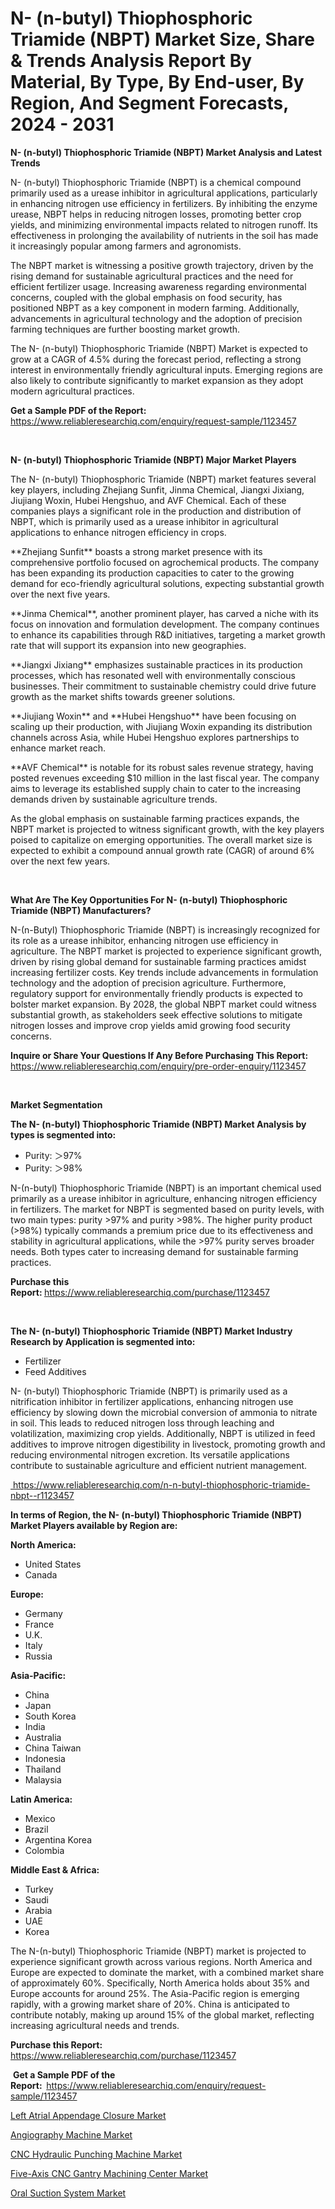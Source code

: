<p><h1>N- (n-butyl) Thiophosphoric Triamide (NBPT) Market Size, Share & Trends Analysis Report By Material, By Type, By End-user, By Region, And Segment Forecasts, 2024 - 2031</h1></p><p><strong>N- (n-butyl) Thiophosphoric Triamide (NBPT) Market Analysis and Latest Trends</strong></p>
<p><p>N- (n-butyl) Thiophosphoric Triamide (NBPT) is a chemical compound primarily used as a urease inhibitor in agricultural applications, particularly in enhancing nitrogen use efficiency in fertilizers. By inhibiting the enzyme urease, NBPT helps in reducing nitrogen losses, promoting better crop yields, and minimizing environmental impacts related to nitrogen runoff. Its effectiveness in prolonging the availability of nutrients in the soil has made it increasingly popular among farmers and agronomists.</p><p>The NBPT market is witnessing a positive growth trajectory, driven by the rising demand for sustainable agricultural practices and the need for efficient fertilizer usage. Increasing awareness regarding environmental concerns, coupled with the global emphasis on food security, has positioned NBPT as a key component in modern farming. Additionally, advancements in agricultural technology and the adoption of precision farming techniques are further boosting market growth.</p><p>The N- (n-butyl) Thiophosphoric Triamide (NBPT) Market is expected to grow at a CAGR of 4.5% during the forecast period, reflecting a strong interest in environmentally friendly agricultural inputs. Emerging regions are also likely to contribute significantly to market expansion as they adopt modern agricultural practices.</p></p>
<p><strong>Get a Sample PDF of the Report:&nbsp;</strong> <a href="https://www.reliableresearchiq.com/enquiry/request-sample/1123457?utm_campaign=1159&utm_medium=2&utm_source=Github&utm_content=ia&utm_term=05122024&utm_id=n-n-butyl-thiophosphoric-triamide-nbpt">https://www.reliableresearchiq.com/enquiry/request-sample/1123457</a></p>
<p>&nbsp;</p>
<p><strong>N- (n-butyl) Thiophosphoric Triamide (NBPT) Major Market Players</strong></p>
<p><p>The N- (n-butyl) Thiophosphoric Triamide (NBPT) market features several key players, including Zhejiang Sunfit, Jinma Chemical, Jiangxi Jixiang, Jiujiang Woxin, Hubei Hengshuo, and AVF Chemical. Each of these companies plays a significant role in the production and distribution of NBPT, which is primarily used as a urease inhibitor in agricultural applications to enhance nitrogen efficiency in crops.</p><p>**Zhejiang Sunfit** boasts a strong market presence with its comprehensive portfolio focused on agrochemical products. The company has been expanding its production capacities to cater to the growing demand for eco-friendly agricultural solutions, expecting substantial growth over the next five years.</p><p>**Jinma Chemical**, another prominent player, has carved a niche with its focus on innovation and formulation development. The company continues to enhance its capabilities through R&D initiatives, targeting a market growth rate that will support its expansion into new geographies.</p><p>**Jiangxi Jixiang** emphasizes sustainable practices in its production processes, which has resonated well with environmentally conscious businesses. Their commitment to sustainable chemistry could drive future growth as the market shifts towards greener solutions.</p><p>**Jiujiang Woxin** and **Hubei Hengshuo** have been focusing on scaling up their production, with Jiujiang Woxin expanding its distribution channels across Asia, while Hubei Hengshuo explores partnerships to enhance market reach.</p><p>**AVF Chemical** is notable for its robust sales revenue strategy, having posted revenues exceeding $10 million in the last fiscal year. The company aims to leverage its established supply chain to cater to the increasing demands driven by sustainable agriculture trends.</p><p>As the global emphasis on sustainable farming practices expands, the NBPT market is projected to witness significant growth, with the key players poised to capitalize on emerging opportunities. The overall market size is expected to exhibit a compound annual growth rate (CAGR) of around 6% over the next few years.</p></p>
<p>&nbsp;</p>
<p><strong>What Are The Key Opportunities For N- (n-butyl) Thiophosphoric Triamide (NBPT) Manufacturers?</strong></p>
<p><p>N-(n-Butyl) Thiophosphoric Triamide (NBPT) is increasingly recognized for its role as a urease inhibitor, enhancing nitrogen use efficiency in agriculture. The NBPT market is projected to experience significant growth, driven by rising global demand for sustainable farming practices amidst increasing fertilizer costs. Key trends include advancements in formulation technology and the adoption of precision agriculture. Furthermore, regulatory support for environmentally friendly products is expected to bolster market expansion. By 2028, the global NBPT market could witness substantial growth, as stakeholders seek effective solutions to mitigate nitrogen losses and improve crop yields amid growing food security concerns.</p></p>
<p><strong>Inquire or Share Your Questions If Any Before Purchasing This Report:</strong> <a href="https://www.reliableresearchiq.com/enquiry/pre-order-enquiry/1123457?utm_campaign=1159&utm_medium=2&utm_source=Github&utm_content=ia&utm_term=05122024&utm_id=n-n-butyl-thiophosphoric-triamide-nbpt">https://www.reliableresearchiq.com/enquiry/pre-order-enquiry/1123457</a></p>
<p>&nbsp;</p>
<p><strong>Market Segmentation</strong></p>
<p><strong>The N- (n-butyl) Thiophosphoric Triamide (NBPT) Market Analysis by types is segmented into:</strong></p>
<p><ul><li>Purity: ＞97%</li><li>Purity: ＞98%</li></ul></p>
<p><p>N-(n-butyl) Thiophosphoric Triamide (NBPT) is an important chemical used primarily as a urease inhibitor in agriculture, enhancing nitrogen efficiency in fertilizers. The market for NBPT is segmented based on purity levels, with two main types: purity >97% and purity >98%. The higher purity product (>98%) typically commands a premium price due to its effectiveness and stability in agricultural applications, while the >97% purity serves broader needs. Both types cater to increasing demand for sustainable farming practices.</p></p>
<p><strong>Purchase this Report:&nbsp;</strong><a href="https://www.reliableresearchiq.com/purchase/1123457?utm_campaign=1159&utm_medium=2&utm_source=Github&utm_content=ia&utm_term=05122024&utm_id=n-n-butyl-thiophosphoric-triamide-nbpt">https://www.reliableresearchiq.com/purchase/1123457</a></p>
<p>&nbsp;</p>
<p><strong>The N- (n-butyl) Thiophosphoric Triamide (NBPT) Market Industry Research by Application is segmented into:</strong></p>
<p><ul><li>Fertilizer</li><li>Feed Additives</li></ul></p>
<p><p>N- (n-butyl) Thiophosphoric Triamide (NBPT) is primarily used as a nitrification inhibitor in fertilizer applications, enhancing nitrogen use efficiency by slowing down the microbial conversion of ammonia to nitrate in soil. This leads to reduced nitrogen loss through leaching and volatilization, maximizing crop yields. Additionally, NBPT is utilized in feed additives to improve nitrogen digestibility in livestock, promoting growth and reducing environmental nitrogen excretion. Its versatile applications contribute to sustainable agriculture and efficient nutrient management.</p></p>
<p><a href="https://www.reliableresearchiq.com/n-n-butyl-thiophosphoric-triamide-nbpt--r1123457?utm_campaign=1159&utm_medium=2&utm_source=Github&utm_content=ia&utm_term=05122024&utm_id=n-n-butyl-thiophosphoric-triamide-nbpt">&nbsp;https://www.reliableresearchiq.com/n-n-butyl-thiophosphoric-triamide-nbpt--r1123457</a></p>
<p><strong>In terms of Region, the N- (n-butyl) Thiophosphoric Triamide (NBPT) Market Players available by Region are:</strong></p>
<p>
    <p> <strong> North America: </strong>
        <ul>
            <li>United States</li>
            <li>Canada</li>
        </ul>
        </p> 
    <p> <strong> Europe: </strong>
        <ul>
            <li>Germany</li>
            <li>France</li>
            <li>U.K.</li>
            <li>Italy</li>
            <li>Russia</li>
        </ul>
        </p> 
    <p> <strong> Asia-Pacific: </strong>
        <ul>
            <li>China</li>
            <li>Japan</li>
            <li>South Korea</li>
            <li>India</li>
            <li>Australia</li>
            <li>China Taiwan</li>
            <li>Indonesia</li>
            <li>Thailand</li>
            <li>Malaysia</li>
        </ul>
        </p> 
    <p> <strong> Latin America: </strong>
        <ul>
            <li>Mexico</li>
            <li>Brazil</li>
            <li>Argentina Korea</li>
            <li>Colombia</li>
        </ul>
        </p> 
    <p> <strong> Middle East & Africa: </strong>
        <ul>
            <li>Turkey</li>
            <li>Saudi</li>
            <li>Arabia</li>
            <li>UAE</li>
            <li>Korea</li>
        </ul>
    </p>
    </p>
<p><p>The N-(n-butyl) Thiophosphoric Triamide (NBPT) market is projected to experience significant growth across various regions. North America and Europe are expected to dominate the market, with a combined market share of approximately 60%. Specifically, North America holds about 35% and Europe accounts for around 25%. The Asia-Pacific region is emerging rapidly, with a growing market share of 20%. China is anticipated to contribute notably, making up around 15% of the global market, reflecting increasing agricultural needs and trends.</p></p>
<p><strong>Purchase this Report: </strong><a href="https://www.reliableresearchiq.com/purchase/1123457?utm_campaign=1159&utm_medium=2&utm_source=Github&utm_content=ia&utm_term=05122024&utm_id=n-n-butyl-thiophosphoric-triamide-nbpt">https://www.reliableresearchiq.com/purchase/1123457</a></p>
<p>&nbsp;<strong>Get a Sample PDF of the Report:&nbsp;&nbsp;</strong><a href="https://www.reliableresearchiq.com/enquiry/request-sample/1123457?utm_campaign=1159&utm_medium=2&utm_source=Github&utm_content=ia&utm_term=05122024&utm_id=n-n-butyl-thiophosphoric-triamide-nbpt">https://www.reliableresearchiq.com/enquiry/request-sample/1123457</a></p>
<p><strong></strong></p>
<p><p><a href="https://www.linkedin.com/pulse/left-atrial-appendage-closure-market-size-demand-supply-situation-kjsre?utm_campaign=1159&utm_medium=2&utm_source=Github&utm_content=ia&utm_term=05122024&utm_id=n-n-butyl-thiophosphoric-triamide-nbpt">Left Atrial Appendage Closure Market</a></p><p><a href="https://www.linkedin.com/pulse/angiography-machine-market-dynamics-future-growth-prediction-ic1lc?utm_campaign=1159&utm_medium=2&utm_source=Github&utm_content=ia&utm_term=05122024&utm_id=n-n-butyl-thiophosphoric-triamide-nbpt">Angiography Machine Market</a></p><p><a href="https://issuu.com/reportprime-2/docs/cnc-hydraulic-punching-machine-market-size-2030.pp?utm_campaign=1159&utm_medium=2&utm_source=Github&utm_content=ia&utm_term=05122024&utm_id=n-n-butyl-thiophosphoric-triamide-nbpt">CNC Hydraulic Punching Machine Market</a></p><p><a href="https://issuu.com/reportprime-2/docs/five-axis-cnc-gantry-machining-center-market-size-?utm_campaign=1159&utm_medium=2&utm_source=Github&utm_content=ia&utm_term=05122024&utm_id=n-n-butyl-thiophosphoric-triamide-nbpt">Five-Axis CNC Gantry Machining Center Market</a></p><p><a href="https://www.linkedin.com/pulse/exploring-oral-suction-system-market-size-share-revenue-anticipated-cldne?utm_campaign=1159&utm_medium=2&utm_source=Github&utm_content=ia&utm_term=05122024&utm_id=n-n-butyl-thiophosphoric-triamide-nbpt">Oral Suction System Market</a></p></p>